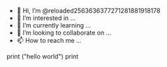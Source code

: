 - 👋 Hi, I’m @reloaded2563636377271281881918178
- 👀 I’m interested in ...
- 🌱 I’m currently learning ...
- 💞️ I’m looking to collaborate on ...
- 📫 How to reach me ...

<!---
reloaded2563636377271281881918178/reloaded2563636377271281881918178 is a ✨ special ✨ repository because its `README.md` (this file) appears on your GitHub profile.
You can click the Preview link to take a look at your changes.
--->
print ("hello world")
print

